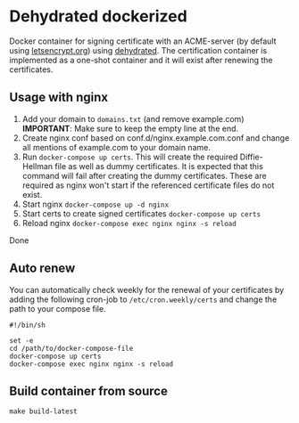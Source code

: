 # Dehydrated dockerized
Docker container for signing certificate with an ACME-server (by default using [letsencrypt.org](https://letsencrypt.org)) using [dehydrated](https://github.com/dehydrated-io/dehydrated).
The certification container is implemented as a one-shot container and it will exist after renewing the certificates.

## Usage with nginx
1. Add your domain to ```domains.txt``` (and remove example.com)
  **IMPORTANT**: Make sure to keep the empty line at the end.
2. Create nginx conf based on conf.d/nginx.example.com.conf and change all mentions of example.com to your domain name. 
3. Run ```docker-compose up certs```. 
   This will create the required Diffie-Hellman file as well as dummy certificates.
   It is expected that this command will fail after creating the dummy certificates. 
   These are required as nginx won't start if the referenced certificate files do not exist.
4. Start nginx ```docker-compose up -d nginx```
5. Start certs to create signed certificates ```docker-compose up certs```
6. Reload nginx ```docker-compose exec nginx nginx -s reload```

Done

## Auto renew
You can automatically check weekly for the renewal of your certificates by adding the following cron-job to ```/etc/cron.weekly/certs``` and change the path to your compose file.
```
#!/bin/sh

set -e
cd /path/to/docker-compose-file
docker-compose up certs
docker-compose exec nginx nginx -s reload
```

## Build container from source
```
make build-latest
```
